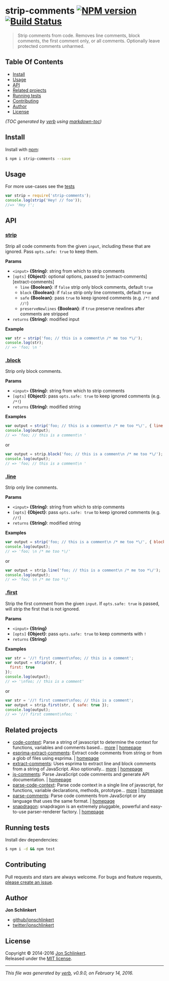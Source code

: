 # strip-comments [![NPM version](https://img.shields.io/npm/v/strip-comments.svg)](https://www.npmjs.com/package/strip-comments) [![Build Status](https://img.shields.io/travis/jonschlinkert/strip-comments.svg)](https://travis-ci.org/jonschlinkert/strip-comments)

> Strip comments from code. Removes line comments, block comments, the first comment only, or all comments. Optionally leave protected comments unharmed.

## Table Of Contents
- [Install](#install)
- [Usage](#usage)
- [API](#api)
- [Related projects](#related-projects)
- [Running tests](#running-tests)
- [Contributing](#contributing)
- [Author](#author)
- [License](#license)

_(TOC generated by [verb](https://github.com/verbose/verb) using [markdown-toc](https://github.com/jonschlinkert/markdown-toc))_

## Install
Install with [npm](https://www.npmjs.com/):

```sh
$ npm i strip-comments --save
```

## Usage
For more use-cases see the [tests](./test/test.js)

```js
var strip = require('strip-comments');
console.log(strip('Hey! // foo'));
//=> 'Hey !';
```

## API

### [strip](index.js#L37)
Strip all code comments from the given `input`, including these that are ignored. Pass `opts.safe: true` to keep them.

**Params**

* `<input>` **{String}**: string from which to strip comments    
* `[opts]` **{Object}**: optional options, passed to [extract-comments][extract-comments]  
  - `line` **{Boolean}**: if `false` strip only block comments, default `true`
  - `block` **{Boolean}**: if `false` strip only line comments, default `true`
  - `safe` **{Boolean}**: pass `true` to keep ignored comments (e.g. `/*!` and `//!`)
  - `preserveNewlines` **{Boolean}**: if `true` preserve newlines after comments are stripped
* `returns` **{String}**: modified input  

**Example**

```js
var str = strip('foo; // this is a comment\n /* me too *\/');
console.log(str);
// => 'foo; \n '
```

### [.block](index.js#L68)
Strip only block comments.

**Params**

* `<input>` **{String}**: string from which to strip comments    
* `[opts]` **{Object}**: pass `opts.safe: true` to keep ignored comments (e.g. `/*!`)    
* `returns` **{String}**: modified string  

**Examples**

```js
var output = strip('foo; // this is a comment\n /* me too *\/', { line: false });
console.log(output);
// => 'foo; // this is a comment\n '
```

or

```js
var output = strip.block('foo; // this is a comment\n /* me too *\/');
console.log(output);
// => 'foo; // this is a comment\n '
```

### [.line](index.js#L99)
Strip only line comments.

**Params**

* `<input>` **{String}**: string from which to strip comments    
* `[opts]` **{Object}**: pass `opts.safe: true` to keep ignored comments (e.g. `//!`)    
* `returns` **{String}**: modified string  

**Examples**

```js
var output = strip('foo; // this is a comment\n /* me too *\/', { block: false });
console.log(output);
// => 'foo; \n /* me too *\/'
```

or

```js
var output = strip.line('foo; // this is a comment\n /* me too *\/');
console.log(output);
// => 'foo; \n /* me too *\/'
```

### [.first](index.js#L135)
Strip the first comment from the given `input`. If `opts.safe: true` is passed, will strip the first that is not ignored.

**Params**

* `<input>` **{String}**    
* `[opts]` **{Object}**: pass `opts.safe: true` to keep comments with `!`    
* `returns` **{String}**  

**Examples**

```js
var str = '//! first comment\nfoo; // this is a comment';
var output = strip(str, {
  first: true
});
console.log(output);
// => '\nfoo; // this is a comment'
```

or

```js
var str = '//! first comment\nfoo; // this is a comment';
var output = strip.first(str, { safe: true });
console.log(output);
// => '//! first comment\nfoo; '
```

## Related projects
* [code-context](https://www.npmjs.com/package/code-context): Parse a string of javascript to determine the context for functions, variables and comments based… [more](https://www.npmjs.com/package/code-context) | [homepage](https://github.com/jonschlinkert/code-context)
* [esprima-extract-comments](https://www.npmjs.com/package/esprima-extract-comments): Extract code comments from string or from a glob of files using esprima. | [homepage](https://github.com/jonschlinkert/esprima-extract-comments)
* [extract-comments](https://www.npmjs.com/package/extract-comments): Uses esprima to extract line and block comments from a string of JavaScript. Also optionally… [more](https://www.npmjs.com/package/extract-comments) | [homepage](https://github.com/jonschlinkert/extract-comments)
* [js-comments](https://www.npmjs.com/package/js-comments): Parse JavaScript code comments and generate API documentation. | [homepage](https://github.com/jonschlinkert/js-comments)
* [parse-code-context](https://www.npmjs.com/package/parse-code-context): Parse code context in a single line of javascript, for functions, variable declarations, methods, prototype… [more](https://www.npmjs.com/package/parse-code-context) | [homepage](https://github.com/jonschlinkert/parse-code-context)
* [parse-comments](https://www.npmjs.com/package/parse-comments): Parse code comments from JavaScript or any language that uses the same format. | [homepage](https://github.com/jonschlinkert/parse-comments)
* [snapdragon](https://www.npmjs.com/package/snapdragon): snapdragon is an extremely pluggable, powerful and easy-to-use parser-renderer factory. | [homepage](https://github.com/jonschlinkert/snapdragon)

## Running tests
Install dev dependencies:

```sh
$ npm i -d && npm test
```

## Contributing
Pull requests and stars are always welcome. For bugs and feature requests, [please create an issue](https://github.com/jonschlinkert/strip-comments/issues/new).

## Author
**Jon Schlinkert**

+ [github/jonschlinkert](https://github.com/jonschlinkert)
+ [twitter/jonschlinkert](http://twitter.com/jonschlinkert)

## License
Copyright © 2014-2016 [Jon Schlinkert](https://github.com/jonschlinkert).  
Released under the [MIT license](https://github.com/jonschlinkert/strip-comments/blob/master/LICENSE).

***

_This file was generated by [verb](https://github.com/verbose/verb), v0.9.0, on February 14, 2016._

